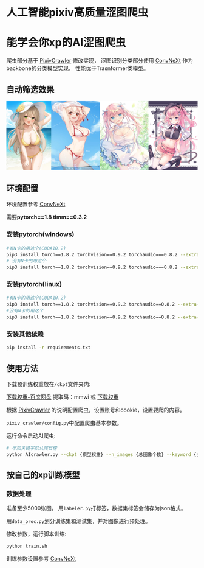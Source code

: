 # 人工智能pixiv高质量涩图爬虫
# 能学会你xp的AI涩图爬虫

爬虫部分基于 [PixivCrawler](https://github.com/CWHer/PixivCrawler.git) 修改实现，
涩图识别分类部分使用 [ConvNeXt](https://github.com/facebookresearch/ConvNeXt.git) 作为backbone的分类模型实现，
性能优于Trasnformer类模型。

## 自动筛选效果

<img src="imgs/c1.jpg" >

## 环境配置
环境配置参考 [ConvNeXt](https://github.com/facebookresearch/ConvNeXt.git)

需要**pytorch==1.8 timm==0.3.2**

### 安装pytorch(windows)
```bash
#有N卡的用这个(CUDA10.2)
pip3 install torch==1.8.2 torchvision==0.9.2 torchaudio===0.8.2 --extra-index-url https://download.pytorch.org/whl/lts/1.8/cu102
# 没有N卡的用这个
pip3 install torch==1.8.2 torchvision==0.9.2 torchaudio===0.8.2 --extra-index-url https://download.pytorch.org/whl/lts/1.8/cpu
```
### 安装pytorch(linux)
```bash
#有N卡的用这个(CUDA10.2)
pip3 install torch==1.8.2 torchvision==0.9.2 torchaudio==0.8.2 --extra-index-url https://download.pytorch.org/whl/lts/1.8/cu102
#没有N卡的用这个
pip3 install torch==1.8.2 torchvision==0.9.2 torchaudio==0.8.2 --extra-index-url https://download.pytorch.org/whl/lts/1.8/cpu
```

### 安装其他依赖
```bash
pip install -r requirements.txt
```

## 使用方法
下载预训练权重放在```/ckpt```文件夹内:

[下载权重-百度网盘](https://pan.baidu.com/s/1iuZktVIPGF0DONdQeGfjSw) 提取码：mmwi 或 [下载权重](https://github.com/7eu7d7/pixiv_AI_crawler/releases/download/v2/checkpoint-best_t5.pth)

根据 [PixivCrawler](https://github.com/CWHer/PixivCrawler.git) 的说明配置爬虫，设置账号和cookie，设置要爬的内容。

```pixiv_crawler/config.py```中配置爬虫基本参数。

运行命令启动AI爬虫:
```bash
# 不加关键字默认爬日榜
python AIcrawler.py --ckpt {模型权重} --n_images {总图像个数} --keyword {关键字} 
```

## 按自己的xp训练模型

### 数据处理
准备至少5000张图。
用```labeler.py```打标签，数据集标签会储存为json格式。

用```data_proc.py```划分训练集和测试集，并对图像进行预处理。

修改参数，运行脚本训练:
```bash
python train.sh
```

训练参数设置参考 [ConvNeXt](https://github.com/facebookresearch/ConvNeXt.git)